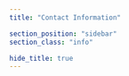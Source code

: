 ```yaml
---
title: "Contact Information"

section_position: "sidebar"
section_class: "info"

hide_title: true
---
```

